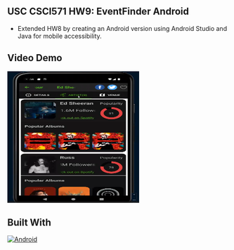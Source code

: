 
<!-- ABOUT THE PROJECT -->
## USC CSCI571 HW9: EventFinder Android
* Extended HW8 by creating an Android version using Android Studio and Java for mobile accessibility.


## Video Demo

<a href="https://www.youtube.com/watch?v=2RPcEY9aPZo">
  <img src="https://github.com/javy1022/javy1022.github.io/blob/main/HW9/demo/cover.PNG" alt="demo" width="300" height="300">
</a>



## Built With

[![Android][Android]][Android-url]

<!-- MARKDOWN LINKS & IMAGES -->
<!-- https://www.markdownguide.org/basic-syntax/#reference-style-links -->
[Android]: https://img.shields.io/badge/Android-30D780?style=for-the-badge&logo=angular&logoColor=white
[Android-url]: https://developer.android.com/studio?gad_source=1&gclid=CjwKCAiA0PuuBhBsEiwAS7fsNbUzn3dCXaQF0jQF6iYCWg8DCBGLdYfgf9WSNCpYzOYbqo1kkP6N9BoCz8AQAvD_BwE&gclsrc=aw.ds


